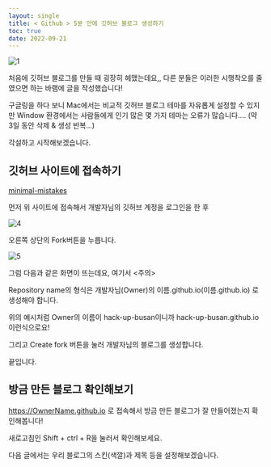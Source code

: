 ```yaml
---
layout: single
title: < Github > 5분 안에 깃허브 블로그 생성하기
toc: true
date: 2022-09-21
---
```


![1](https://user-images.githubusercontent.com/110464205/191495002-1eca44ea-a364-4ee7-a4b0-d5074e527d80.png)


처음에 깃허브 블로그를 만들 때 굉장히 헤맸는데요,, 다른 분들은 이러한 시행착오를 줄였으면 하는 바램에 글을 작성했습니다! 

구글링을 하다 보니 Mac에서는 비교적 깃허브 블로그 테마를 자유롭게 설정할 수 있지만 Window 환경에서는 사람들에게 인기 많은 몇 가지 테마는 오류가 많습니다…. (약 3일 동안 삭제 & 생성 반복…) 

각설하고 시작해보겠습니다. 

## 깃허브 사이트에 접속하기

[minimal-mistakes](https://github.com/mmistakes/minimal-mistakes)

먼저 위 사이트에 접속해서 개발자님의 깃허브 계정을 로그인을 한 후 

![4](https://user-images.githubusercontent.com/110464205/191495176-358aa913-ba67-4623-9435-e86fcb22e55b.png)

오른쪽 상단의 Fork버튼을 누릅니다.

![5](https://user-images.githubusercontent.com/110464205/191495223-4ebf9aed-dfea-4b5b-8565-ac6e59efec8a.png)

그럼 다음과 같은 화면이 뜨는데요, 여기서 <주의> 

Repository name의 형식은 개발자님(Owner)의 이름.github.io(이름.github.io) 로 생성해야 합니다. 

위의 예시처럼 Owner의 이름이 hack-up-busan이니까 hack-up-busan.github.io 이런식으로요! 

그리고 Create fork 버튼을 눌러 개발자님의 블로그를 생성합니다. 

끝입니다.

## 방금 만든 블로그 확인해보기

https://OwnerName.github.io 로 접속해서 방금 만든 블로그가 잘 만들어졌는지 확인해봅니다! 

새로고침인 Shift + ctrl + R을 눌러서 확인해보세요.

다음 글에서는 우리 블로그의 스킨(색깔)과 제목 등을 설정해보겠습니다.
